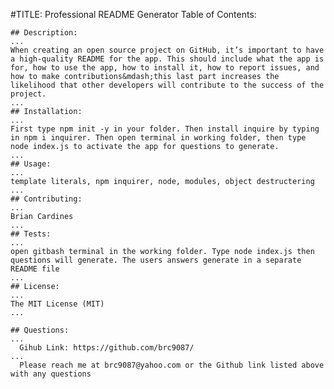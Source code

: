 #TITLE: Professional README Generator 
  Table of Contents: 

    ## Description: 
    ...
    When creating an open source project on GitHub, it’s important to have a high-quality README for the app. This should include what the app is for, how to use the app, how to install it, how to report issues, and how to make contributions&mdash;this last part increases the likelihood that other developers will contribute to the success of the project. 
    ...
    ## Installation: 
    ...
    First type npm init -y in your folder. Then install inquire by typing in npm i inquirer. Then open terminal in working folder, then type node index.js to activate the app for questions to generate. 
    ...
    ## Usage: 
    ...
    template literals, npm inquirer, node, modules, object destructering
    ...
    ## Contributing: 
    ...
    Brian Cardines
    ...
    ## Tests: 
    ...
    open gitbash terminal in the working folder. Type node index.js then questions will generate. The users answers generate in a separate README file
    ...
    ## License: 
    ...
    The MIT License (MIT)
    ...

    ## Questions: 
    ...
      Gihub Link: https://github.com/brc9087/
    ...
      Please reach me at brc9087@yahoo.com or the Github link listed above with any questions